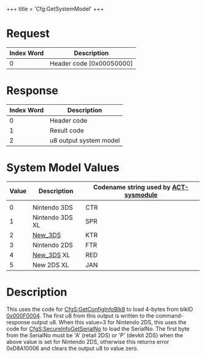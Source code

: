 +++
title = 'Cfg:GetSystemModel'
+++

# Request

| Index Word | Description                |
|------------|----------------------------|
| 0          | Header code \[0x00050000\] |

# Response

| Index Word | Description            |
|------------|------------------------|
| 0          | Header code            |
| 1          | Result code            |
| 2          | u8 output system model |

# System Model Values

| Value | Description                      | Codename string used by [ACT-sysmodule](ACT_Services "wikilink") |
|-------|----------------------------------|------------------------------------------------------------------|
|       |                                  |                                                                  |
| 0     | Nintendo 3DS                     | CTR                                                              |
| 1     | Nintendo 3DS XL                  | SPR                                                              |
| 2     | [New_3DS](New_3DS "wikilink")    | KTR                                                              |
| 3     | Nintendo 2DS                     | FTR                                                              |
| 4     | [New_3DS](New_3DS "wikilink") XL | RED                                                              |
| 5     | New 2DS XL                       | JAN                                                              |

# Description

This uses the code for
[CfgS:GetConfigInfoBlk8](CfgS:GetConfigInfoBlk8 "wikilink") to load
4-bytes from blkID [0x000F0004](Config_Savegame "wikilink"). The first
u8 from this output is written to the command-response output u8. When
this value=3 for Nintendo 2DS, this uses the code for
[CfgS:SecureInfoGetSerialNo](CfgS:SecureInfoGetSerialNo "wikilink") to
load the SerialNo. The first byte from the SerialNo must be 'A' (retail
2DS) or 'P' (devkit 2DS) when the above value is set for Nintendo 2DS,
otherwise this returns error 0xD8A10006 and clears the output u8 to
value zero.
